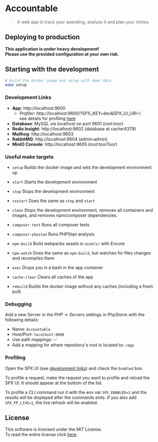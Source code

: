 # Accountable

> A web app to track your spending, analyze it and plan your riches.
<!-- temporary idea, let's see where we are going with this project -->

## Deploying to production

**This application is under heavy development!**  
**Please use the provided configuration at your own risk.**

## Starting with the development

```bash
# build the docker image and setup with demo data
make setup
```

### Development Links

* **App**: http://localhost:9600
  * *Profiler*: http://localhost:9600/?SPX_KEY=dev&SPX_UI_URI=/  
    see details for profiling [here](#profiling)
* **Database**: MySQL via localhost on port 9601 (root:toor)
* **Redis Insight**: http://localhost:9602 (database at cache:6379)
* **Mailhog**: http://localhost:9603
* **RabbitMQ**: http://localhost:9604 (admin:admin)
* **MinIO Console**: http://localhost:9605 (root:toorToor)

### Useful make targets

* `setup` Builds the docker image and sets the development environment up
* `start` Starts the development environment
* `stop` Stops the development environment
* `restart` Does the same as `stop` and `start`
* `clean` Stops the development environment, removes all containers and images, and removes npm/composer dependencies.


* `composer-test` Runs all composer tests
* `composer-phpstan` Runs PHPStan analysis


* `npm-build` Build webpacks assets in `assets/` with Encore
* `npm-watch` Does the same as `npm-build`, but watches for files changes and recompiles them


* `exec` Drops you in a bash in the app container
* `cache-clear` Clears all caches of the app
* `rebuild` Builds the docker image without any caches (including a fresh pull)

### Debugging

Add a new Server in the *PHP* -> *Servers* settings in PhpStorm with the following details:
- Name: `Accountable`
- Host/Port: `localhost:9600`
- Use path mappings: ✅
- Add a mapping for where repository's root is located to: `/app`

### Profiling

Open the SPX UI (see [development links](#development-links)) and check the `Enabled` box.

To profile a request, make the request you want to profile and reload the SPX UI.
It should appear at the bottom of the list. 

To profile a CLI command run it with the env var `SPX_ENABLED=1` and the results will be displayed after the commands exits.
If you also add `SPX_FP_LIVE=1`, the live refresh will be enabled.

## License

This software is licensed under the MIT License.  
To read the entire license click [here](LICENSE).
